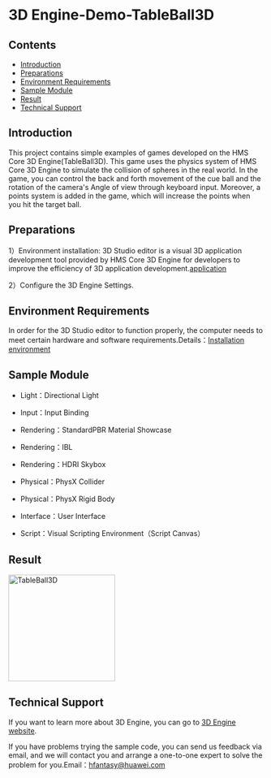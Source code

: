 # 3D Engine-Demo-TableBall3D

## Contents

 * [Introduction](#introduction)
 * [Preparations](#preparations)
 * [Environment Requirements](#environment-requirements)
 * [Sample Module](#sample-module)
 * [Result](#result)
 * [Technical Support](#technical-support)

## Introduction

This project contains simple examples of games developed on the HMS Core 3D Engine(TableBall3D). This game uses the physics system of HMS Core 3D Engine to simulate the collision of spheres in the real world. In the game, you can control the back and forth movement of the cue ball and the rotation of the camera's Angle of view through keyboard input. Moreover, a points system is added in the game, which will increase the points when you hit the target ball.

## Preparations

1）Environment installation: 3D Studio editor is a visual 3D application development tool provided by HMS Core 3D Engine for developers to improve the efficiency of 3D application development.[application](https://developer.huawei.com/consumer/cn/doc/development/graphics-Guides/service-application-0000001240920342)

2）Configure the 3D Engine Settings.

## Environment Requirements

In order for the 3D Studio editor to function properly, the computer needs to meet certain hardware and software requirements.Details：[Installation environment](https://developer.huawei.com/consumer/cn/doc/development/graphics-Guides/install-environment-0000001213664260)

## Sample Module

* Light：Directional Light

* Input：Input Binding

* Rendering：StandardPBR Material Showcase

* Rendering：IBL

* Rendering：HDRI Skybox

* Physical：PhysX Collider

* Physical：PhysX Rigid Body

* Interface：User Interface

* Script：Visual Scripting Environment（Script Canvas）

## Result
<img src="preview.png" width=210 title="TableBall3D" div align=center>

## Technical Support

If you want to learn more about 3D Engine, you can go to [3D Engine website](https://developer.huawei.com/consumer/cn/hms/3d-engine/).

If you have problems trying the sample code, you can send us feedback via email, and we will contact you and arrange a one-to-one expert to solve the problem for you.Email：hfantasy@huawei.com